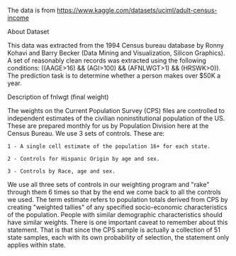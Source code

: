 The data is from https://www.kaggle.com/datasets/uciml/adult-census-income

About Dataset

This data was extracted from the 1994 Census bureau database by Ronny Kohavi and Barry Becker (Data Mining and Visualization, Silicon Graphics). 
A set of reasonably clean records was extracted using the following conditions: ((AAGE>16) && (AGI>100) && (AFNLWGT>1) && (HRSWK>0)). 
The prediction task is to determine whether a person makes over $50K a year.

Description of fnlwgt (final weight)

The weights on the Current Population Survey (CPS) files are controlled to independent estimates of the civilian noninstitutional population of the US. 
These are prepared monthly for us by Population Division here at the Census Bureau. We use 3 sets of controls. These are:

    1 - A single cell estimate of the population 16+ for each state.

    2 - Controls for Hispanic Origin by age and sex.

    3 - Controls by Race, age and sex.

We use all three sets of controls in our weighting program and "rake" through them 6 times so that by the end we come back to all the controls we used. 
The term estimate refers to population totals derived from CPS by creating "weighted tallies" of any specified socio-economic characteristics 
of the population. People with similar demographic characteristics should have similar weights. There is one important caveat to remember about 
this statement. That is that since the CPS sample is actually a collection of 51 state samples, each with its own probability of selection, 
the statement only applies within state.
